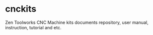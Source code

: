 # cnckits
Zen Toolworks CNC Machine kits documents repository, user manual, instruction, tutorial and etc.
